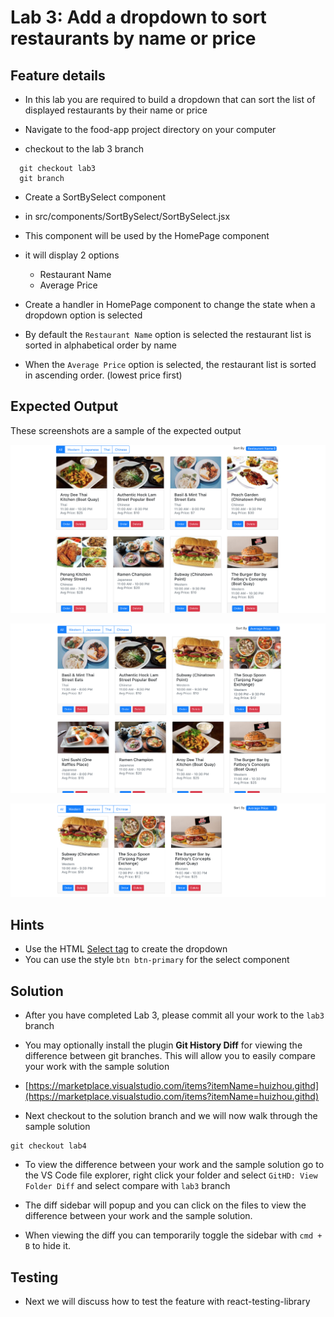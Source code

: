 # Lab 3: Add a dropdown to sort restaurants by name or price

## Feature details

- In this lab you are required to build a dropdown that can sort the list of displayed restaurants by their name or price

- Navigate to the food-app project directory on your computer
- checkout to the lab 3 branch

```
  git checkout lab3
  git branch
```

- Create a SortBySelect component
- in src/components/SortBySelect/SortBySelect.jsx
- This component will be used by the HomePage component
- it will display 2 options

  - Restaurant Name
  - Average Price

- Create a handler in HomePage component to change the state when a dropdown option is selected

- By default the `Restaurant Name` option is selected the restaurant list is sorted in alphabetical order by name
- When the `Average Price` option is selected, the restaurant list is sorted in ascending order. (lowest price first)

## Expected Output

These screenshots are a sample of the expected output

![Upon first page load, restaurants are sorted by name](../../../.gitbook/assets/front-end-web-development/react/food-app-labs/lab3-output-1.png)

![After Average Price option is selected, restaurants are sorted by price](../../../.gitbook/assets/front-end-web-development/react/food-app-labs/lab3-output-2.png)

![Sorting also works with a cuisine selected](../../../.gitbook/assets/front-end-web-development/react/food-app-labs/lab3-output-3.png)

## Hints

- Use the HTML [Select tag](https://www.w3schools.com/tags/tag_select.asp) to create the dropdown
- You can use the style `btn btn-primary` for the select component

## Solution

- After you have completed Lab 3, please commit all your work to the `lab3` branch

- You may optionally install the plugin **Git History Diff** for viewing the difference between git branches. This will allow you to easily compare your work with the sample solution

- [https://marketplace.visualstudio.com/items?itemName=huizhou.githd](https://marketplace.visualstudio.com/items?itemName=huizhou.githd)

- Next checkout to the solution branch and we will now walk through the sample solution

```text
git checkout lab4
```

- To view the difference between your work and the sample solution go to the VS Code file explorer, right click your folder and select `GitHD: View Folder Diff` and select compare with `lab3` branch

- The diff sidebar will popup and you can click on the files to view the difference between your work and the sample solution.

- When viewing the diff you can temporarily toggle the sidebar with `cmd + B` to hide it.

## Testing

- Next we will discuss how to test the feature with react-testing-library

